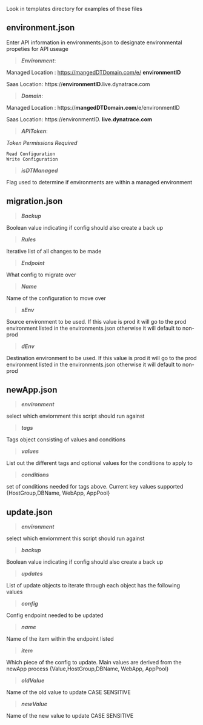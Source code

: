 Look in templates directory for examples of these files

## environment.json
Enter API information in environments.json to designate environmental propeties for API useage

>***Environment***: 
  
 Managed Location : https://mangedDTDomain.com/e/ **environmentID**
   
  Saas Location:     https://**environmentID**.live.dynatrace.com
>***Domain***:

 Managed Location : https://**mangedDTDomain.com**/e/environmentID

  Saas Location:     https://environmentID. **live.dynatrace.com**
>***APIToken***:
  
*Token Permissions Required*
```
Read Configuration 
Write Configuration
```

>***isDTManaged***

Flag used to determine if environments are within a managed environment


## migration.json
>***Backup***

Boolean value indicating if config should also create a back up

>***Rules***

Iterative list of all changes to be made

>***Endpoint***

What config to migrate over

>***Name***

Name of the configuration to move over

>***sEnv***

Source environment to be used. If this value is prod it will go to the prod environment listed in the environments.json otherwise it will default to non-prod

>***dEnv***

Destination environment to be used. If this value is prod it will go to the prod environment listed in the environments.json otherwise it will default to non-prod


## newApp.json
>***environment***

select which enviornment this script should run against

>***tags***

Tags object consisting of values and conditions

>***values***

List out the different tags and optional values for the conditions to apply to

>***conditions***

set of conditions needed for tags above. Current key values supported {HostGroup,DBName, WebApp, AppPool}


## update.json
>***environment***

select which enviornment this script should run against

>***backup***

Boolean value indicating if config should also create a back up

>***updates***

List of update objects to iterate through each object has the following values

>***config***

Config endpoint needed to be updated

>***name***

Name of the item within the endpoint listed

>***item***

Which piece of the config to update. Main values are derived from the newApp process
{Value,HostGroup,DBName, WebApp, AppPool}

>***oldValue***

Name of the old value to update CASE SENSITIVE

>***newValue***

Name of the new value to update CASE SENSITIVE